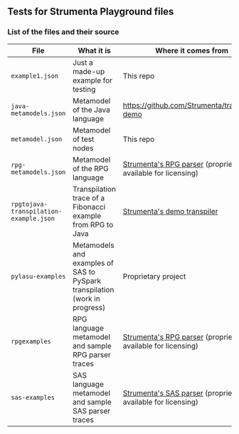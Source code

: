 ## Tests for Strumenta Playground files

### List of the files and their source

| File                                   | What it is                                                                 | Where it comes from                                                                                      |
|----------------------------------------|----------------------------------------------------------------------------|----------------------------------------------------------------------------------------------------------|
| `example1.json`                        | Just a made-up example for testing                                         | This repo                                                                                                |
| `java-metamodels.json`                 | Metamodel of the Java language                                             | https://github.com/Strumenta/transpiler-demo                                                             |
| `metamodel.json`                       | Metamodel of test nodes                                                    | This repo                                                                                                |
| `rpg-metamodels.json`                  | Metamodel of the RPG language                                              | [Strumenta's RPG parser](https://github.com/Strumenta/rpg-parser) (proprietary, available for licensing) |
| `rpgtojava-transpilation-example.json` | Transpilation trace of a Fibonacci example from RPG to Java                | [Strumenta's demo transpiler](https://github.com/Strumenta/transpiler-demo)                              |
| `pylasu-examples`                      | Metamodels and examples of SAS to PySpark transpilation (work in progress) | Proprietary project                                                                                      |
| `rpgexamples`                          | RPG language metamodel and sample RPG parser traces                        | [Strumenta's RPG parser](https://github.com/Strumenta/rpg-parser) (proprietary, available for licensing) |
| `sas-examples`                         | SAS language metamodel and sample SAS parser traces                        | [Strumenta's SAS parser](https://github.com/Strumenta/sas-parser) (proprietary, available for licensing) |
